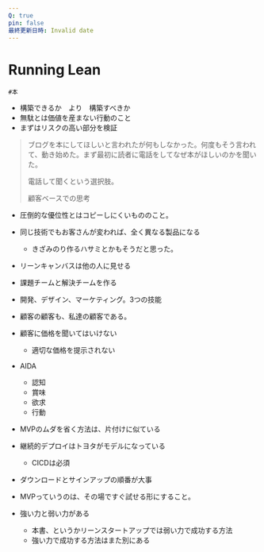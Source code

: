 ```yaml
---
Q: true
pin: false
最終更新日時: Invalid date
---
```

# Running Lean

`#本`

- 構築できるか　より　構築すべきか
- 無駄とは価値を産まない行動のこと
- まずはリスクの高い部分を検証

> ブログを本にしてほしいと言われたが何もしなかった。何度もそう言われて、動き始めた。まず最初に読者に電話をしてなぜ本がほしいのかを聞いた。
> 
> 電話して聞くという選択肢。
> 
> 顧客ベースでの思考

- 圧倒的な優位性とはコピーしにくいもののこと。
- 同じ技術でもお客さんが変われば、全く異なる製品になる
    - きざみのり作るハサミとかもそうだと思った。
- リーンキャンバスは他の人に見せる
- 課題チームと解決チームを作る
- 開発、デザイン、マーケティング。3つの技能
- 顧客の顧客も、私達の顧客である。
- 顧客に価格を聞いてはいけない
    - 適切な価格を提示されない
- AIDA
    - 認知
    - 賞味
    - 欲求
    - 行動
- MVPのムダを省く方法は、片付けに似ている
- 継続的デプロイはトヨタがモデルになっている
    - CICDは必須
- ダウンロードとサインアップの順番が大事
- MVPっていうのは、その場ですぐ試せる形にすること。

- 強い力と弱い力がある
    - 本書、というかリーンスタートアップでは弱い力で成功する方法
    - 強い力で成功する方法はまた別にある